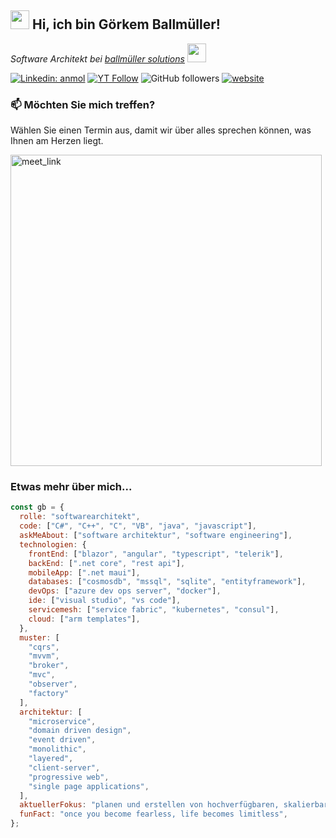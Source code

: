 <h2>
  <img src="https://emojis.slackmojis.com/emojis/images/1531849430/4246/blob-sunglasses.gif?1531849430" width="30"/>
 Hi, ich bin Görkem Ballmüller!
</h2>
<p>
  <em>Software Architekt bei <a href="http://xn--ballmllersolutions-q6b.de/">ballmüller solutions</a>
    <img src="https://media.giphy.com/media/WUlplcMpOCEmTGBtBW/giphy.gif" width="30"></em>
</p>

[![Linkedin: anmol](https://img.shields.io/badge/-G%C3%B6rkem%20Ballm%C3%BCller-blue?style=flat-square&logo=Linkedin&logoColor=white&link=https://www.linkedin.com/in/g%C3%B6rkem-ballm%C3%BCller-a36912198/)](https://www.linkedin.com/in/g%C3%B6rkem-ballm%C3%BCller-a36912198/)
[![YT Follow](https://img.shields.io/youtube/channel/subscribers/UCRgFPfZMK1QvalsxRzUQA-A?style=social)](https://www.youtube.com/channel/UCRgFPfZMK1QvalsxRzUQA-A)
![GitHub followers](https://img.shields.io/github/followers/goerkemballmueller?label=Follow&style=social)
[![website](https://img.shields.io/badge/Website-46a2f1.svg?&style=flat-square&logo=Google-Chrome&logoColor=white&link=http://xn--ballmllersolutions-q6b.de/)](http://xn--ballmllersolutions-q6b.de/)

### 📫 Möchten Sie mich treffen?

Wählen Sie einen Termin aus, damit wir über alles sprechen können, was Ihnen am Herzen liegt.

<a href="https://calendly.com/ballmuellersolutions/kennenlernen" target="_blank"><img width="498" alt="meet_link" src="https://user-images.githubusercontent.com/15426564/144297439-f530f383-e73e-41e0-9914-a9b7d3f432e5.png"></a>

### Etwas mehr über mich...  

```javascript
const gb = {
  rolle: "softwarearchitekt",
  code: ["C#", "C++", "C", "VB", "java", "javascript"],
  askMeAbout: ["software architektur", "software engineering"],
  technologien: {
    frontEnd: ["blazor", "angular", "typescript", "telerik"],
    backEnd: [".net core", "rest api"],
    mobileApp: [".net maui"],
    databases: ["cosmosdb", "mssql", "sqlite", "entityframework"],
    devOps: ["azure dev ops server", "docker"],
    ide: ["visual studio", "vs code"],
    servicemesh: ["service fabric", "kubernetes", "consul"],
    cloud: ["arm templates"],
  },
  muster: [
    "cqrs",
    "mvvm",
    "broker",
    "mvc",
    "observer",
    "factory"
  ],
  architektur: [
    "microservice",
    "domain driven design",
    "event driven",
    "monolithic",
    "layered",
    "client-server",
    "progressive web",
    "single page applications",
  ],
  aktuellerFokus: "planen und erstellen von hochverfügbaren, skalierbaren cloud-nativen anwendungen",
  funFact: "once you become fearless, life becomes limitless",
};
```

